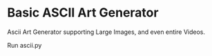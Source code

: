 # Basic ASCII Art Generator

Ascii Art Generator supporting Large Images, and even entire Videos.

Run ascii.py
